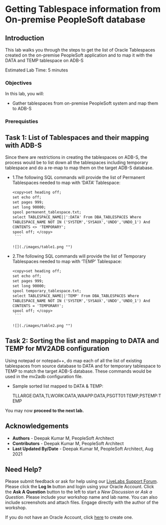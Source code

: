 # Getting Tablespace information from On-premise PeopleSoft database

## Introduction

This lab walks you through the steps to get the list of Oracle Tablespaces created on the on-premise PeopleSoft application and to map it with the DATA  and TEMP tablespace on ADB-S


Estimated Lab Time: 5 minutes

### Objectives

In this lab, you will:
* Gather tablespaces from on-premise PeopleSoft system and map them to ADB-S

### Prerequisties



## Task 1: List of Tablespaces and their mapping with ADB-S

Since there are restrictions in creating the tablespaces on ADB-S, the process would be to list down all the tablespaces including temporary tablespace and do a re-map to map them on the target ADB-S database.

* 1.The following SQL commands will provide the list of Permanent Tablespaces needed to map with ‘DATA’ Tablespace:

     ```
     <copy>set heading off;
     set echo off;
     set pages 999;
     set long 90000;
     spool permanent_tablespace.txt;
     select TABLESPACE_NAME||':DATA' From DBA_TABLESPACES Where TABLESPACE_NAME NOT IN ('SYSTEM','SYSAUX','UNDO','UNDO_1') And CONTENTS <> 'TEMPORARY';
     spool off; </copy>
      ```
    
    ![](./images/table1.png "")

* 2.The following SQL commands will provide the list of Temporary Tablespaces needed to map with ‘TEMP’ Tablespace:

     ```
     <copy>set heading off;
     set echo off;
     set pages 999;
     set long 90000;
     spool temporary_tablespace.txt;
     select TABLESPACE_NAME||'TEMP' From DBA_TABLESPACES Where TABLESPACE_NAME NOT IN ('SYSTEM','SYSAUX','UNDO','UNDO_1') And CONTENTS = 'TEMPORARY';
     spool off; </copy>
      ```

    ![](./images/table2.png "")

## Task 2: Sorting the list and mapping to DATA and TEMP for MV2ADB configuration


Using notepad or notepad++, do map each of all the list of existing tablespaces from source database to DATA and for temporary tablespace to TEMP to match the target ADB-S database. These commands would be used in the mv2adb configuration file.

*  Sample sorted list mapped to DATA & TEMP:

         
     <copy>TLLARGE:DATA,TLWORK:DATA,WAAPP:DATA,PSGTT01:TEMP,PSTEMP:TEMP</copy>
       
     
      



You may now **proceed to the next lab.**


## Acknowledgements
* **Authors** - Deepak Kumar M, PeopleSoft Architect
* **Contributors** - Deepak Kumar M, PeopleSoft Architect
* **Last Updated By/Date** - Deepak Kumar M, PeopleSoft Architect, Aug 2021

## Need Help?
Please submit feedback or ask for help using our [LiveLabs Support Forum](https://community.oracle.com/tech/developers/categories/Migrate%20SaaS%20to%20OCI). Please click the **Log In** button and login using your Oracle Account. Click the **Ask A Question** button to the left to start a *New Discussion* or *Ask a Question*.  Please include your workshop name and lab name.  You can also include screenshots and attach files.  Engage directly with the author of the workshop.

If you do not have an Oracle Account, click [here](https://profile.oracle.com/myprofile/account/create-account.jspx) to create one.



